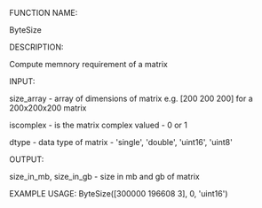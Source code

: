FUNCTION NAME:

  ByteSize

DESCRIPTION:

  Compute memnory requirement of a matrix

INPUT:

  size_array - array of dimensions of matrix e.g. [200 200 200]
  for a 200x200x200 matrix
  
  iscomplex - is the matrix complex valued - 0 or 1
  
  dtype - data type of matrix - 'single', 'double', 'uint16', 'uint8'

OUTPUT:

  size_in_mb, size_in_gb - size in mb and gb of matrix
  
EXAMPLE USAGE:
ByteSize([300000 196608 3], 0, 'uint16')
